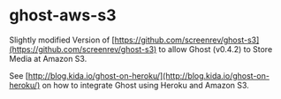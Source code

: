 # ghost-aws-s3

Slightly modified Version of [https://github.com/screenrev/ghost-s3](https://github.com/screenrev/ghost-s3) to allow Ghost (v0.4.2) to Store Media at Amazon S3.

See [http://blog.kida.io/ghost-on-heroku/](http://blog.kida.io/ghost-on-heroku/) on how to integrate Ghost using Heroku and Amazon S3.